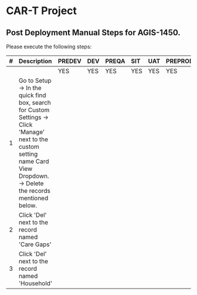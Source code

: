 # CAR-T Project 

## Post Deployment Manual Steps for AGIS-1450.

Please execute the following steps:

| # | Description | PREDEV | DEV | PREQA | SIT | UAT | PREPROD | PRODUCTION |   
|---:|:---|:---|:---|:---|:---|:---|:---|:---| 
|   |   |YES|YES|YES|YES|YES|YES|YES|
|1|Go to Setup -> In the quick find box, search for Custom Settings -> Click 'Manage' next to the custom setting name Card View Dropdown. -> Delete the records mentioned below. | | |  |  |  |  |
|2|Click 'Del' next to the record named 'Care Gaps' |  |  |  |  |  | | |
|3|Click 'Del' next to the record named 'Household' |  |  |  |  |  | | |